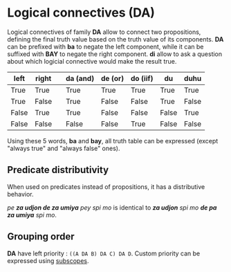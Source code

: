 # Logical connectives (DA)

Logical connectives of family **DA** allow to connect two propositions, defining
the final truth value based on the truth value of its components. **DA** can
be prefixed with **ba** to negate the left component, while it can be suffixed
with **BAY** to negate the right component. **di** allow to ask a question about
which logicial connective would make the result true.

| left  | right |     | da (and) | de (or) | do (iif) | du    | duhu  |
| ----- | ----- | --- | -------- | ------- | -------- | ----- | ----- |
| True  | True  |     | True     | True    | True     | True  | True  |
| True  | False |     | True     | False   | False    | True  | False |
| False | True  |     | True     | False   | False    | False | True  |
| False | False |     | False    | False   | True     | False | False |

Using these 5 words, **ba** and **bay**, all truth table can be expressed
(except "always true" and "always false" ones).

## Predicate distributivity

When used on predicates instead of propositions, it has a distributive behavior.

*pe **za udjon de za umiya** pey spi mo* is identical to ***za udjon** spi mo
**de pa** **za umiya** spi mo*.

## Grouping order

**DA** have left priority : `((A DA B) DA C) DA D`. Custom priority can be
expressed using [subscopes](PE.md).
